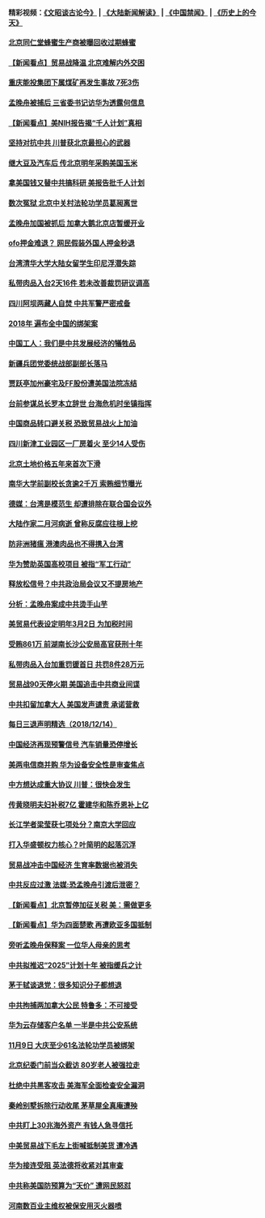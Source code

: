 #### 精彩视频：[《文昭谈古论今》](https://github.com/gfw-breaker/wenzhao/blob/master/README.md?t=12160031) | [《大陆新闻解读》](https://github.com/gfw-breaker/ntdtv-comedy/blob/master/README.md?t=12160031) | [《中国禁闻》](https://github.com/gfw-breaker/ntdtv-news/blob/master/README.md?t=12160031) | [《历史上的今天》](https://github.com/gfw-breaker/today-in-history/blob/master/README.md?t=12160031) 

#### [北京同仁堂蜂蜜生产商被曝回收过期蜂蜜](../pages/nsc413/n10913436.md?t=12160031) 

#### [【新闻看点】贸易战降温 北京难解内外交困](../pages/nsc413/n10913260.md?t=12160031) 

#### [重庆能投集团下属煤矿再发生事故 7死3伤](../pages/nsc413/n10913374.md?t=12160031) 

#### [孟晚舟被捕后 三省委书记访华为透露何信息](../pages/nsc413/n10913195.md?t=12160031) 

#### [【新闻看点】美NIH报告揭“千人计划”真相](../pages/nsc413/n10913124.md?t=12160031) 

#### [坚持对抗中共 川普获北京最担心的武器](../pages/nsc413/n10913202.md?t=12160031) 

#### [继大豆及汽车后 传北京明年采购美国玉米](../pages/nsc413/n10913299.md?t=12160031) 

#### [拿美国钱又替中共搞科研 美报告批千人计划](../pages/nsc413/n10913071.md?t=12160031) 

#### [数次冤狱 北京中关村法轮功学员葛昶离世](../pages/nsc413/n10912911.md?t=12160031) 

#### [孟晚舟加国被抓后 加拿大鹅北京店暂缓开业](../pages/nsc413/n10913156.md?t=12160031) 

#### [ofo押金难退？ 网民假装外国人押金秒退](../pages/nsc413/n10913077.md?t=12160031) 

#### [台湾清华大学大陆女留学生印尼浮潜失踪](../pages/nsc413/n10913072.md?t=12160031) 

#### [私带肉品入台2天16件 若未改善裁罚研议调高](../pages/nsc413/n10913022.md?t=12160031) 

#### [四川阿坝两藏人自焚 中共军警严密戒备](../pages/nsc413/n10913019.md?t=12160031) 


#### [2018年 遍布全中国的绑架案](../pages/nsc413/n10912746.md?t=12160031) 

#### [中国工人：我们是中共发展经济的犠牲品](../pages/nsc413/n10912028.md?t=12160031) 

#### [新疆兵团党委统战部副部长落马](../pages/nsc413/n10912685.md?t=12160031) 

#### [贾跃亭加州豪宅及FF股份遭美国法院冻结](../pages/nsc413/n10912568.md?t=12160031) 

#### [台前参谋总长罗本立辞世 台海危机时坐镇指挥](../pages/nsc413/n10912587.md?t=12160031) 

#### [中国商品转口避关税 恐致贸易战火上加油](../pages/nsc413/n10912597.md?t=12160031) 

#### [四川新津工业园区一厂房着火 至少14人受伤](../pages/nsc413/n10912592.md?t=12160031) 

#### [北京土地价格五年来首次下滑](../pages/nsc413/n10912375.md?t=12160031) 

#### [南华大学前副校长贪逾2千万 索贿细节曝光](../pages/nsc413/n10911847.md?t=12160031) 

#### [德媒：台湾是模范生 却遭排除在联合国会议外](../pages/nsc413/n10912456.md?t=12160031) 

#### [大陆作家二月河病逝 曾称反腐应往根上挖](../pages/nsc413/n10912374.md?t=12160031) 

#### [防非洲猪瘟 港澳肉品也不得携入台湾](../pages/nsc413/n10912297.md?t=12160031) 

#### [华为赞助英国高校项目 被指“军工行动”](../pages/nsc413/n10911791.md?t=12160031) 

#### [释放松信号？中共政治局会议又不提房地产](../pages/nsc413/n10912089.md?t=12160031) 

#### [分析：孟晚舟案成中共烫手山芋](../pages/nsc413/n10910390.md?t=12160031) 

#### [美贸易代表设定明年3月2日 为加税时间](../pages/nsc413/n10912255.md?t=12160031) 

#### [受贿861万 前湖南长沙公安局高官获刑十年](../pages/nsc413/n10912287.md?t=12160031) 

#### [私带肉品入台加重罚锾首日 共罚8件28万元](../pages/nsc413/n10912195.md?t=12160031) 

#### [贸易战90天停火期 美国追击中共商业间谍](../pages/nsc413/n10911924.md?t=12160031) 

#### [中共扣留加拿大人 美国发声谴责 承诺营救](../pages/nsc413/n10912168.md?t=12160031) 

#### [每日三退声明精选（2018/12/14）](../pages/nsc413/n10912245.md?t=12160031) 

#### [中国经济再现预警信号 汽车销量恐停增长](../pages/nsc413/n10911897.md?t=12160031) 

#### [美两电信商并购 华为设备安全性是审查焦点](../pages/nsc413/n10911931.md?t=12160031) 

#### [中方想达成重大协议 川普：很快会发生](../pages/nsc413/n10911955.md?t=12160031) 

#### [传黄晓明夫妇补税7亿 霍建华和陈乔恩补上亿](../pages/nsc413/n10909696.md?t=12160031) 

#### [长江学者梁莹获七项处分？南京大学回应](../pages/nsc413/n10911636.md?t=12160031) 

#### [打入华盛顿权力核心？叶简明的起落沉浮](../pages/nsc413/n10911237.md?t=12160031) 

#### [贸易战冲击中国经济  生育率数据也被消失](../pages/nsc413/n10911736.md?t=12160031) 

#### [中共反应过激 法媒:恐孟晚舟引渡后泄密？](../pages/nsc413/n10911749.md?t=12160031) 

#### [【新闻看点】北京暂停加征关税 美：需做更多](../pages/nsc413/n10911633.md?t=12160031) 

#### [【新闻看点】华为四面楚歌 再遭欧亚多国抵制](../pages/nsc413/n10911314.md?t=12160031) 

#### [旁听孟晚舟保释案 一位华人母亲的思考](../pages/nsc413/n10911766.md?t=12160031) 

#### [中共拟推迟“2025”计划十年 被指缓兵之计](../pages/nsc413/n10911758.md?t=12160031) 

#### [茅于轼谈退党：很多知识分子都想退](../pages/nsc413/n10911645.md?t=12160031) 

#### [中共拘捕两加拿大公民 特鲁多：不可接受](../pages/nsc413/n10911648.md?t=12160031) 

#### [华为云存储客户名单 一半是中共公安系统](../pages/nsc413/n10911475.md?t=12160031) 

#### [11月9日 大庆至少61名法轮功学员被绑架](../pages/nsc413/n10911038.md?t=12160031) 

#### [北京纪委门前当众截访 80岁老人被强拉走](../pages/nsc413/n10910869.md?t=12160031) 

#### [杜绝中共黑客攻击 美海军全面检查安全漏洞](../pages/nsc413/n10911447.md?t=12160031) 

#### [秦岭别墅拆除行动收尾 茅草屋全真庵遭殃](../pages/nsc413/n10910454.md?t=12160031) 

#### [中共盯上30兆海外资产 有钱人急寻信托](../pages/nsc413/n10910793.md?t=12160031) 

#### [中美贸易战下毛左上街喊抵制美货 遭冷遇](../pages/nsc413/n10911282.md?t=12160031) 

#### [华为接连受阻 英法德将收紧对其审查](../pages/nsc413/n10911004.md?t=12160031) 

#### [中共称美国防预算为“天价” 遭网民怒怼](../pages/nsc413/n10911343.md?t=12160031) 

#### [河南数百业主维权被保安用灭火器喷](../pages/nsc413/n10911238.md?t=12160031) 

